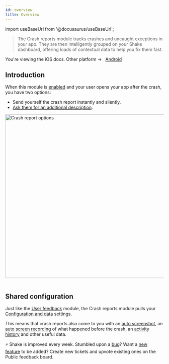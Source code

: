 ```yaml
---
id: overview
title: Overview
---
```

import useBaseUrl from '@docusaurus/useBaseUrl';

>The Crash reports module tracks crashes and uncaught exceptions in your app. They are then intelligently grouped on your Shake dashboard,
offering loads of contextual data to help you fix them fast.

<p class="p2 mt-40">You're viewing the iOS docs. Other platform → &nbsp;
<a href="/docs/android/crash-reports/overview/">Android</a>&nbsp;
</p>


## Introduction

When this module is [enabled](/ios/crash-reports/enable) and your user opens your app after the crash, you have two options:
* Send yourself the crash report instantly and silently.
* [Ask them for an additional description](/ios/crash-reports/ask-for-description).

<table class="media-container">
<img
  alt="Crash report options"
  width="520"
  src={useBaseUrl('screens/crash-report-options@2x.png')}
/>
</table>

## Shared configuration

Just like the [User feedback](/ios/user-feedback/overview.md) module, the Crash reports module pulls your
[Configuration and data](/ios/configuration-and-data/overview.md) settings.

This means that crash reports also come to you with an [auto screenshot](/ios/configuration-and-data/auto-screenshot.md),
an [auto screen recording](/ios/configuration-and-data/auto-screen-recording.md)
of what happened before the crash, an [activity history](/ios/configuration-and-data/activity-history.md) and other useful data.

<p class="p2 mt-80 mb-10">⚡️ Shake is improved every week.
Stumbled upon a <a href="https://feedback.shakebugs.com/bugs">bug</a>?
Want a <a href="https://feedback.shakebugs.com/feature-requests">new feature</a> to be added?
Create new tickets and upvote existing ones on the Public feedback board.</p>
<p></p>
